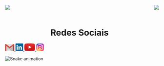 <div>
  <img height="180em" src="https://github-readme-stats.vercel.app/api?username=szaiago&show_icons=true&theme=great-gatsby&include_all_commits=true&count_private=true"/>
  <img align="right" height="180em" src="https://github-readme-stats.vercel.app/api/top-langs/?username=szaiago&layout=compact&langs_count=16&theme=great-gatsby"/>
</div>
<br>
 
  <h1 align="center">Redes Sociais</h1>
    <a href="mailto:example@example.com">
      <img width="30" src="gmail.svg">
    </a>
    <a href="https://www.linkedin.com/in/example">
      <img width="25" src="linkedin.svg">
    </a>
    <a href="https://www.youtube.com/example">
      <img width="35" src="youtube.svg">
    </a>
    <a href="https://www.instagram.com/example">
      <img width="25" src="instagram.png">
    </a>
</div>
  
![Snake animation](https://github.com/szaiago/szaiago/blob/output/github-contribution-grid-snake.svg)
